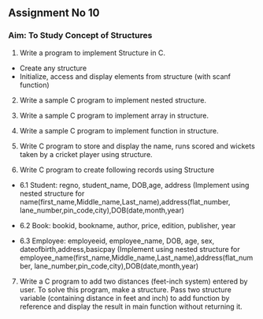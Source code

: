 ## Assignment No 10
### Aim: To Study Concept of Structures

1. Write a program to implement Structure in C.
- Create any structure
- Initialize, access and display elements from structure (with scanf function)

	
2.  Write a sample C program to implement nested structure.

3. Write a sample C program to implement array in structure.

4. Write a sample C program to implement function in structure.

5. Write C program to store and display the name, runs scored and wickets taken by a cricket player   using structure.

6.  Write C program to create following records using Structure
      
   - 6.1 Student: regno, student_name, DOB,age, address 
    (Implement using nested structure for name(first_name,Middle_name,Last_name),address(flat_number, lane_number,pin_code,city),DOB(date,month,year)

   - 6.2 Book: bookid, bookname, author, price, edition, publisher, year

   - 6.3 Employee: employeeid, employee_name, DOB, age, sex, dateofbirth,address,basicpay
(Implement using nested structure for employee_name(first_name,Middle_name,Last_name),address(flat_number, lane_number,pin_code,city),DOB(date,month,year)

7.  Write a C program to add two distances (feet-inch system) entered by user. To solve this program, make a structure. Pass two structure variable (containing distance in feet and inch) to add function by reference and display the result in main function without returning it.
